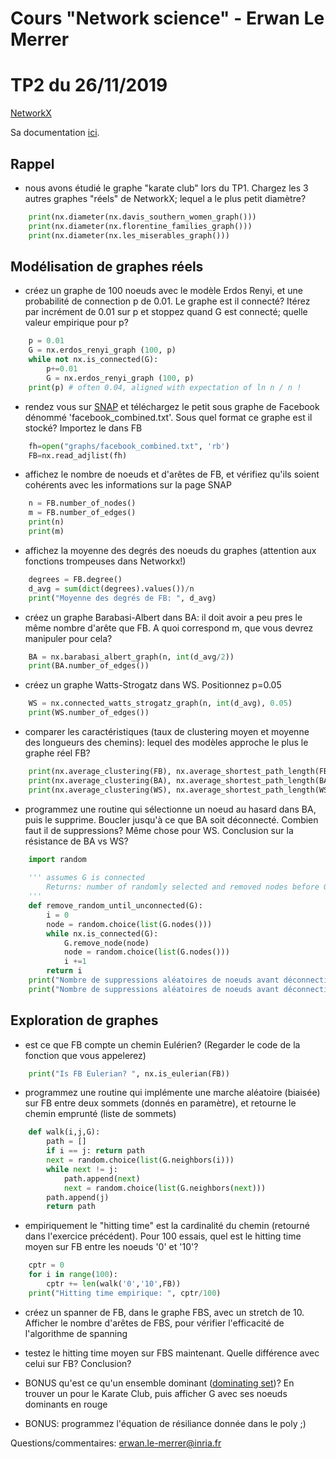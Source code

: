 # Cours "Network science" - Erwan Le Merrer
# TP2 du 26/11/2019

[NetworkX](https://networkx.github.io/)

Sa documentation [ici](https://networkx.github.io/documentation/stable/index.html).


## Rappel

* nous avons étudié le graphe "karate club" lors du TP1. Chargez les 3 autres graphes "réels" de NetworkX; lequel a le plus petit diamètre?

```python
    print(nx.diameter(nx.davis_southern_women_graph()))
    print(nx.diameter(nx.florentine_families_graph()))
    print(nx.diameter(nx.les_miserables_graph()))

```

## Modélisation de graphes réels
    
* créez un graphe de 100 noeuds avec le modèle Erdos Renyi, et une probabilité de connection p de 0.01. Le graphe est il connecté? Itérez par incrément de 0.01 sur p et stoppez quand G est connecté; quelle valeur empirique pour p?

```python
    p = 0.01
    G = nx.erdos_renyi_graph (100, p)
    while not nx.is_connected(G):
        p+=0.01
        G = nx.erdos_renyi_graph (100, p)
    print(p) # often 0.04, aligned with expectation of ln n / n ! 
```
* rendez vous sur [SNAP](https://snap.stanford.edu/data/egonets-Facebook.html) et téléchargez le petit sous graphe de Facebook dénommé 'facebook_combined.txt'. Sous quel format ce graphe est il stocké? Importez le dans FB

```python
    fh=open("graphs/facebook_combined.txt", 'rb')
    FB=nx.read_adjlist(fh)
```
* affichez le nombre de noeuds et d'arêtes de FB, et vérifiez qu'ils soient cohérents avec les informations sur la page SNAP

```python
    n = FB.number_of_nodes()
    m = FB.number_of_edges()
    print(n)
    print(m)
```
* affichez la moyenne des degrés des noeuds du graphes (attention aux fonctions trompeuses dans Networkx!)
 
```python
    degrees = FB.degree()
    d_avg = sum(dict(degrees).values())/n
    print("Moyenne des degrés de FB: ", d_avg)
```
   
* créez un graphe Barabasi-Albert dans BA: il doit avoir a peu pres le même nombre d'arête que FB. A quoi correspond m, que vous devrez manipuler pour cela?

```python
    BA = nx.barabasi_albert_graph(n, int(d_avg/2))
    print(BA.number_of_edges())
```
* créez un graphe Watts-Strogatz dans WS. Positionnez p=0.05
    
```python
    WS = nx.connected_watts_strogatz_graph(n, int(d_avg), 0.05)
    print(WS.number_of_edges())
```
* comparer les caractéristiques (taux de clustering moyen et moyenne des longueurs des chemins): lequel des modèles approche le plus le graphe réel FB?    

```python
    print(nx.average_clustering(FB), nx.average_shortest_path_length(FB))
    print(nx.average_clustering(BA), nx.average_shortest_path_length(BA)) #0.03744630017552204 2.51066477770416
    print(nx.average_clustering(WS), nx.average_shortest_path_length(WS)) #0.6277827031740587 3.215967374071108

```
* programmez une routine qui sélectionne un noeud au hasard dans BA, puis le supprime. Boucler jusqu'à ce que BA soit déconnecté. Combien faut il de suppressions? Même chose pour WS. Conclusion sur la résistance de BA vs WS?

```python
    import random
    
    ''' assumes G is connected
        Returns: number of randomly selected and removed nodes before G is disconnected
    '''
    def remove_random_until_unconnected(G):
        i = 0
        node = random.choice(list(G.nodes()))
        while nx.is_connected(G):
            G.remove_node(node)
            node = random.choice(list(G.nodes()))
            i +=1
        return i
    print("Nombre de suppressions aléatoires de noeuds avant déconnection BA: " , remove_random_until_unconnected(BA))
    print("Nombre de suppressions aléatoires de noeuds avant déconnection WS: " , remove_random_until_unconnected(WS))

```

## Exploration de graphes
  
* est ce que FB compte un chemin Eulérien? (Regarder le code de la fonction que vous appelerez)

```python
    print("Is FB Eulerian? ", nx.is_eulerian(FB))

```
* programmez une routine qui implémente une marche aléatoire (biaisée) sur FB entre deux sommets (donnés en paramètre), et retourne le chemin emprunté (liste de sommets)

```python
    def walk(i,j,G):
        path = []
        if i == j: return path
        next = random.choice(list(G.neighbors(i)))
        while next != j:
            path.append(next)
            next = random.choice(list(G.neighbors(next)))
        path.append(j)
        return path
```
* empiriquement le "hitting time" est la cardinalité du chemin (retourné dans l'exercice précédent). Pour 100 essais, quel est le hitting time moyen sur FB entre les noeuds '0' et '10'?

```python
    cptr = 0
    for i in range(100):
        cptr += len(walk('0','10',FB))
    print("Hitting time empirique: ", cptr/100)
```
* créez un spanner de FB, dans le graphe FBS, avec un stretch de 10. Afficher le nombre d'arêtes de FBS, pour vérifier l'efficacité de l'algorithme de spanning
 

* testez le hitting time moyen sur FBS maintenant. Quelle différence avec celui sur FB? Conclusion?


* BONUS qu'est ce qu'un ensemble dominant ([dominating set](https://networkx.github.io/documentation/stable/reference/algorithms/approximation.html?highlight=dominating#module-networkx.algorithms.approximation.dominating_set))? En trouver un pour le Karate Club, puis afficher G avec ses noeuds dominants en rouge

* BONUS: programmez l'équation de résiliance donnée dans le poly ;)

Questions/commentaires: erwan.le-merrer@inria.fr